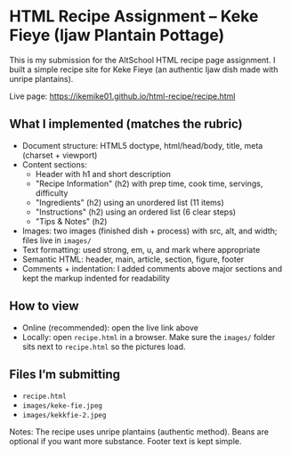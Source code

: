 # HTML Recipe Assignment – Keke Fieye (Ijaw Plantain Pottage)

This is my submission for the AltSchool HTML recipe page assignment. I built a simple recipe site for Keke Fieye (an authentic Ijaw dish made with unripe plantains).

Live page: https://ikemike01.github.io/html-recipe/recipe.html

## What I implemented (matches the rubric)
- Document structure: HTML5 doctype, html/head/body, title, meta (charset + viewport)
- Content sections:
	- Header with h1 and short description
	- "Recipe Information" (h2) with prep time, cook time, servings, difficulty
	- "Ingredients" (h2) using an unordered list (11 items)
	- "Instructions" (h2) using an ordered list (6 clear steps)
	- "Tips & Notes" (h2)
- Images: two images (finished dish + process) with src, alt, and width; files live in `images/`
- Text formatting: used strong, em, u, and mark where appropriate
- Semantic HTML: header, main, article, section, figure, footer
- Comments + indentation: I added comments above major sections and kept the markup indented for readability

## How to view
- Online (recommended): open the live link above
- Locally: open `recipe.html` in a browser. Make sure the `images/` folder sits next to `recipe.html` so the pictures load.

## Files I’m submitting
- `recipe.html`
- `images/keke-fie.jpeg`
- `images/kekkfie-2.jpeg`

Notes: The recipe uses unripe plantains (authentic method). Beans are optional if you want more substance. Footer text is kept simple.

